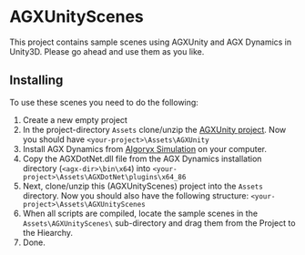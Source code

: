 # AGXUnityScenes
This project contains sample scenes using AGXUnity and AGX Dynamics in Unity3D.
Please go ahead and use them as you like. 

## Installing
To use these scenes you need to do the following:

1. Create a new empty project
2. In the project-directory `Assets` clone/unzip the [AGXUnity project](https://github.com/Algoryx/AGXUnity). Now you should have `<your-project>\Assets\AGXUnity`
3. Install AGX Dynamics from [Algoryx Simulation](https://www.algoryx.se/products/agx-dynamics/) on your computer. 
4. Copy the AGXDotNet.dll file from the AGX Dynamics installation directory (`<agx-dir>\bin\x64`) into `<your-project>\Assets\AGXDotNet\plugins\x64_86`
5. Next, clone/unzip this (AGXUnityScenes) project into the `Assets` directory. Now you should also have the following structure: `<your-project>\Assets\AGXUnityScenes`
6. When all scripts are compiled, locate the sample scenes in the `Assets\AGXUnityScenes\` sub-directory and drag them from the Project to the Hiearchy.
7. Done.
